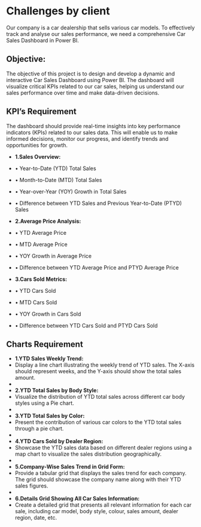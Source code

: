 # Challenges by client
Our company is a car dealership that sells various car models. To effectively track and analyse our sales performance, we need a comprehensive Car Sales Dashboard in Power BI. 

##  Objective: 
The objective of this project is to design and develop a dynamic and interactive Car Sales Dashboard using Power BI. The dashboard will visualize critical KPIs related to our car sales, helping us understand our sales performance over time and make data-driven decisions.

## KPI’s Requirement

The dashboard should provide real-time insights into key performance indicators (KPIs) related to our sales data. This will enable us to make informed decisions, monitor our progress, and identify trends and opportunities for growth.
- **1.Sales Overview:**
  
- •	Year-to-Date (YTD) Total Sales

- •	Month-to-Date (MTD) Total Sales

- •	Year-over-Year (YOY) Growth in Total Sales

- •	Difference between YTD Sales and Previous Year-to-Date (PTYD) Sales

- **2.Average Price Analysis:**
  
- •	YTD Average Price

- •	MTD Average Price

- •	YOY Growth in Average Price

- •	Difference between YTD Average Price and PTYD Average Price

- **3.Cars Sold Metrics:**
  
- •	YTD Cars Sold

- •	MTD Cars Sold

- •	YOY Growth in Cars Sold

- •	Difference between YTD Cars Sold and PTYD Cars Sold

## Charts Requirement

- **1.YTD Sales Weekly Trend:**
- Display a line chart illustrating the weekly trend of YTD sales. The X-axis should represent weeks, and the Y-axis should show the total sales amount.
- 
- **2.YTD Total Sales by Body Style:**
- Visualize the distribution of YTD total sales across different car body styles using a Pie chart.
- 
- **3.YTD Total Sales by Color:**
- Present the contribution of various car colors to the YTD total sales through a pie chart.
- 
- **4.YTD Cars Sold by Dealer Region:**
-  Showcase the YTD sales data based on different dealer regions using a map chart to visualize the sales distribution geographically.
-  
- **5.Company-Wise Sales Trend in Grid Form:**
-  Provide a tabular grid that displays the sales trend for each company. The grid should showcase the company name along with their YTD sales figures.
-  
- **6.Details Grid Showing All Car Sales Information:**
-  Create a detailed grid that presents all relevant information for each car sale, including car model, body style, colour, sales amount, dealer region, date, etc.


